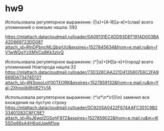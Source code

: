 # hw9
Использовала регуляторное выражение:
(|\s)+[А-Я][а-я]*(слав)
всего упоминаний о князьях нашла: 592

https://mlattach.datacloudmail.ru/loader/0A09131EC4DD93DEF191AD003BA42D669723DD08?attach_id=RInDPbncMLQbsrUU&expires=1527845634&from=e.mail.ru&m=fV1wWQgYzXMVCp8Kk3zlvQ

Использовала регуляторное выражение:
(^|\s)+[Н][а-я]*(город)
всего упоминаний Новгорода нашла:32
https://mlattach.datacloudmail.ru/loader/73D328CAA221D4135807E6C2FA9669DA73474D12?attach_id=4N3opoLpY00TEORK&expires=1527859132&from=e.mail.ru&m=Yal-2Xhnoiib9hIi62Yv1A

Использовала регуляторное выражение:
(^\s*\n*\r)|(\n)
заменил все вхождения на пустую строку
https://mlattach.datacloudmail.ru/loader/0C9205A0422F674AAFC351C9B233401282C8FC9E?attach_id=RsJ6wqlZGSohF97Z&expires=1527859022&from=e.mail.ru&m=iK5SDp66xA4H6qdJqeM1sw
